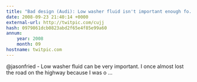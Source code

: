 ```yaml
---
title: "Bad design (Audi): Low washer fluid isn't important enough fo... on Twitpic"
date: 2008-09-23 21:40:14 +0000
external-url: http://twitpic.com/cujj
hash: 0979861dcb0823abd2f65e4f85e99a60
annum:
    year: 2008
    month: 09
hostname: twitpic.com
---
```


@jasonfried  - Low washer fluid can be very important. I once almost lost the road on the highway because I was o ...
